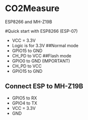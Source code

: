 # CO2Measure
ESP8266 and MH-Z19B

#Quick start with ESP8266 (ESP-07)
* VCC = 3.3V
* Logic is for 3.3V
##Normal mode
* GPIO15 to GND
* CH_PD to VCC
##Flash mode
* GPIO0 to GND (IMPORTANT)
* CH_PD to VCC
* GPIO15 to GND
## Connect ESP to MH-Z19B
* GPIO5 to RX
* GPIO4 to TX
* VCC = 3.3V
* GND